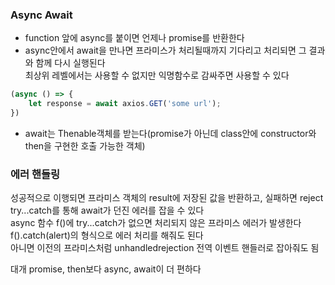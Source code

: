 ### Async Await
- function 앞에 async를 붙이면 언제나 promise를 반환한다
- async안에서 await을 만나면 프라미스가 처리될때까지 기다리고 처리되면 그 결과와 함께 다시 실행된다   
최상위 레벨에서는 사용할 수 없지만 익명함수로 감싸주면 사용할 수 있다   
```javascript
(async () => {
    let response = await axios.GET('some url');
})
```
- await는 Thenable객체를 받는다(promise가 아닌데 class안에 constructor와 then을 구현한 호출 가능한 객체)

### 에러 핸들링
성공적으로 이행되면 프라미스 객체의 result에 저장된 값을 반환하고, 실패하면 reject   
try...catch를 통해 await가 던진 에러를 잡을 수 있다   
async 함수 f()에 try...catch가 없으면 처리되지 않은 프라미스 에러가 발생한다   
f().catch(alert)의 형식으로 에러 처리를 해줘도 된다   
아니면 이전의 프라미스처럼 unhandledrejection 전역 이벤트 핸들러로 잡아줘도 됨   

대개 promise, then보다 async, await이 더 편하다